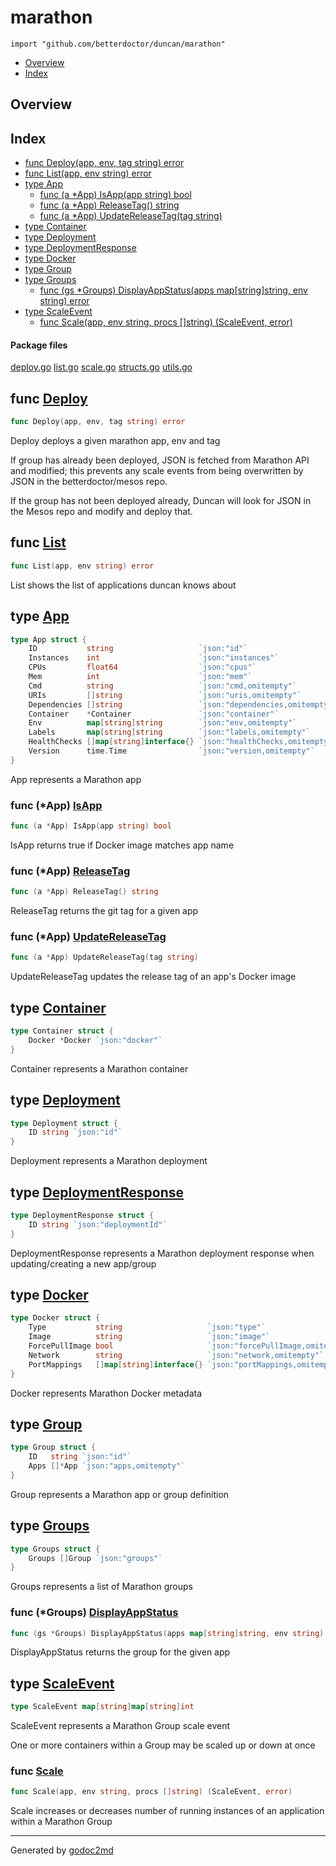 

# marathon
`import "github.com/betterdoctor/duncan/marathon"`

* [Overview](#pkg-overview)
* [Index](#pkg-index)

## <a name="pkg-overview">Overview</a>



## <a name="pkg-index">Index</a>
* [func Deploy(app, env, tag string) error](#Deploy)
* [func List(app, env string) error](#List)
* [type App](#App)
  * [func (a *App) IsApp(app string) bool](#App.IsApp)
  * [func (a *App) ReleaseTag() string](#App.ReleaseTag)
  * [func (a *App) UpdateReleaseTag(tag string)](#App.UpdateReleaseTag)
* [type Container](#Container)
* [type Deployment](#Deployment)
* [type DeploymentResponse](#DeploymentResponse)
* [type Docker](#Docker)
* [type Group](#Group)
* [type Groups](#Groups)
  * [func (gs *Groups) DisplayAppStatus(apps map[string]string, env string) error](#Groups.DisplayAppStatus)
* [type ScaleEvent](#ScaleEvent)
  * [func Scale(app, env string, procs []string) (ScaleEvent, error)](#Scale)


#### <a name="pkg-files">Package files</a>
[deploy.go](/src/github.com/betterdoctor/duncan/marathon/deploy.go) [list.go](/src/github.com/betterdoctor/duncan/marathon/list.go) [scale.go](/src/github.com/betterdoctor/duncan/marathon/scale.go) [structs.go](/src/github.com/betterdoctor/duncan/marathon/structs.go) [utils.go](/src/github.com/betterdoctor/duncan/marathon/utils.go) 





## <a name="Deploy">func</a> [Deploy](/src/target/deploy.go?s=538:577#L13)
``` go
func Deploy(app, env, tag string) error
```
Deploy deploys a given marathon app, env and tag

If group has already been deployed, JSON is fetched
from Marathon API and modified; this prevents any scale
events from being overwritten by JSON in the betterdoctor/mesos repo.

If the group has not been deployed already, Duncan will
look for JSON in the Mesos repo and modify and deploy that.



## <a name="List">func</a> [List](/src/target/list.go?s=164:196#L3)
``` go
func List(app, env string) error
```
List shows the list of applications duncan knows about




## <a name="App">type</a> [App](/src/target/structs.go?s=1756:2507#L61)
``` go
type App struct {
    ID           string                   `json:"id"`
    Instances    int                      `json:"instances"`
    CPUs         float64                  `json:"cpus"`
    Mem          int                      `json:"mem"`
    Cmd          string                   `json:"cmd,omitempty"`
    URIs         []string                 `json:"uris,omitempty"`
    Dependencies []string                 `json:"dependencies,omitempty"`
    Container    *Container               `json:"container"`
    Env          map[string]string        `json:"env,omitempty"`
    Labels       map[string]string        `json:"labels,omitempty"`
    HealthChecks []map[string]interface{} `json:"healthChecks,omitempty"`
    Version      time.Time                `json:"version,omitempty"`
}
```
App represents a Marathon app










### <a name="App.IsApp">func</a> (\*App) [IsApp](/src/target/structs.go?s=3002:3038#L92)
``` go
func (a *App) IsApp(app string) bool
```
IsApp returns true if Docker image matches app name




### <a name="App.ReleaseTag">func</a> (\*App) [ReleaseTag](/src/target/structs.go?s=2559:2592#L77)
``` go
func (a *App) ReleaseTag() string
```
ReleaseTag returns the git tag for a given app




### <a name="App.UpdateReleaseTag">func</a> (\*App) [UpdateReleaseTag](/src/target/structs.go?s=2773:2815#L86)
``` go
func (a *App) UpdateReleaseTag(tag string)
```
UpdateReleaseTag updates the release tag of an app's Docker image




## <a name="Container">type</a> [Container](/src/target/structs.go?s=3238:3295#L98)
``` go
type Container struct {
    Docker *Docker `json:"docker"`
}
```
Container represents a Marathon container










## <a name="Deployment">type</a> [Deployment](/src/target/structs.go?s=3741:3790#L112)
``` go
type Deployment struct {
    ID string `json:"id"`
}
```
Deployment represents a Marathon deployment










## <a name="DeploymentResponse">type</a> [DeploymentResponse](/src/target/structs.go?s=3898:3965#L118)
``` go
type DeploymentResponse struct {
    ID string `json:"deploymentId"`
}
```
DeploymentResponse represents a Marathon deployment response
when updating/creating a new app/group










## <a name="Docker">type</a> [Docker](/src/target/structs.go?s=3343:3692#L103)
``` go
type Docker struct {
    Type           string                   `json:"type"`
    Image          string                   `json:"image"`
    ForcePullImage bool                     `json:"forcePullImage,omitempty"`
    Network        string                   `json:"network,omitempty"`
    PortMappings   []map[string]interface{} `json:"portMappings,omitempty"`
}
```
Docker represents Marathon Docker metadata










## <a name="Group">type</a> [Group](/src/target/structs.go?s=1638:1721#L55)
``` go
type Group struct {
    ID   string `json:"id"`
    Apps []*App `json:"apps,omitempty"`
}
```
Group represents a Marathon app or group definition










## <a name="Groups">type</a> [Groups](/src/target/structs.go?s=265:319#L8)
``` go
type Groups struct {
    Groups []Group `json:"groups"`
}
```
Groups represents a list of Marathon groups










### <a name="Groups.DisplayAppStatus">func</a> (\*Groups) [DisplayAppStatus](/src/target/structs.go?s=377:453#L13)
``` go
func (gs *Groups) DisplayAppStatus(apps map[string]string, env string) error
```
DisplayAppStatus returns the group for the given app




## <a name="ScaleEvent">type</a> [ScaleEvent](/src/target/scale.go?s=277:318#L8)
``` go
type ScaleEvent map[string]map[string]int
```
ScaleEvent represents a Marathon Group scale event

One or more containers within a Group may be scaled
up or down at once







### <a name="Scale">func</a> [Scale](/src/target/scale.go?s=425:488#L12)
``` go
func Scale(app, env string, procs []string) (ScaleEvent, error)
```
Scale increases or decreases number of running instances of
an application within a Marathon Group









- - -
Generated by [godoc2md](http://godoc.org/github.com/davecheney/godoc2md)
